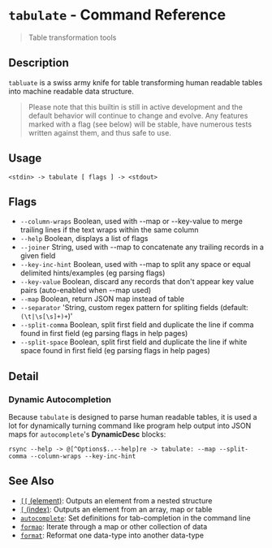 # `tabulate` - Command Reference

> Table transformation tools

## Description

`tabluate` is a swiss army knife for table transforming human readable tables
into machine readable data structure.

> Please note that this builtin is still in active development and the default
> behavior will continue to change and evolve. Any features marked with a flag
> (see below) will be stable, have numerous tests written against them, and
> thus safe to use.

## Usage

```
<stdin> -> tabulate [ flags ] -> <stdout>
```

## Flags

* `--column-wraps`
    Boolean, used with --map or --key-value to merge trailing lines if the text wraps within the same column
* `--help`
    Boolean, displays a list of flags
* `--joiner`
    String, used with --map to concatenate any trailing records in a given field
* `--key-inc-hint`
    Boolean, used with --map to split any space or equal delimited hints/examples (eg parsing flags)
* `--key-value`
    Boolean, discard any records that don't appear key value pairs (auto-enabled when --map used)
* `--map`
    Boolean, return JSON map instead of table
* `--separator`
    'String, custom regex pattern for spliting fields (default: `(\t|\s[\s]+)+`)'
* `--split-comma`
    Boolean, split first field and duplicate the line if comma found in first field (eg parsing flags in help pages)
* `--split-space`
    Boolean, split first field and duplicate the line if white space found in first field (eg parsing flags in help pages)

## Detail

### Dynamic Autocompletion

Because `tabulate` is designed to parse human readable tables, it is used a lot
for dynamically turning command like program help output into JSON maps for
`autocomplete`'s **DynamicDesc** blocks:

```
rsync --help -> @[^Options$..--help]re -> tabulate: --map --split-comma --column-wraps --key-inc-hint
```

## See Also

* [`[[` (element)](../commands/element.md):
  Outputs an element from a nested structure
* [`[` (index)](../commands/index.md):
  Outputs an element from an array, map or table
* [`autocomplete`](../commands/autocomplete.md):
  Set definitions for tab-completion in the command line
* [`formap`](../commands/formap.md):
  Iterate through a map or other collection of data
* [`format`](../commands/format.md):
  Reformat one data-type into another data-type